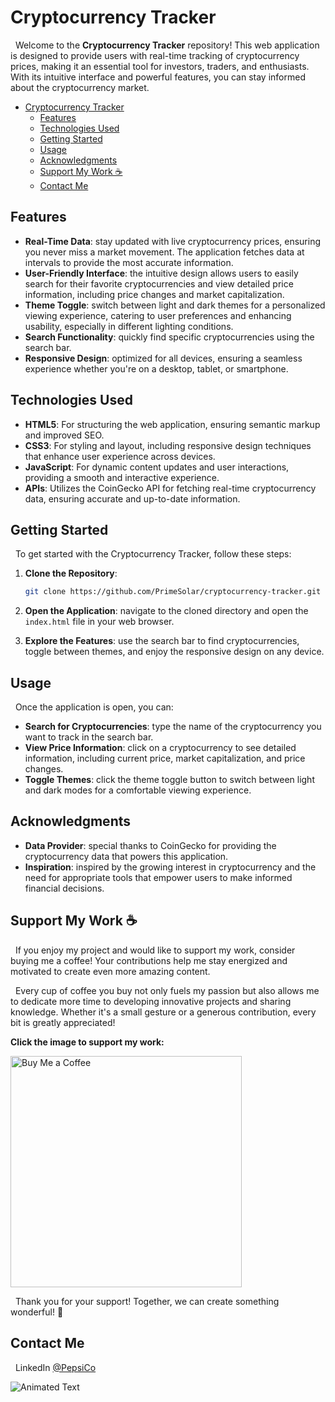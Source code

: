 # Cryptocurrency Tracker

&nbsp;&nbsp;Welcome to the **Cryptocurrency Tracker** repository! This web application is designed to provide users with real-time tracking of cryptocurrency prices, making it an essential tool for investors, traders, and enthusiasts. With its intuitive interface and powerful features, you can stay informed about the cryptocurrency market.

- [Cryptocurrency Tracker](#cryptocurrency-tracker)
  - [Features](#features)
  - [Technologies Used](#technologies-used)
  - [Getting Started](#getting-started)
  - [Usage](#usage)
  - [Acknowledgments](#acknowledgments)
  - [Support My Work ☕](#support-my-work-)
  - [Contact Me](#contact-me)

## Features

- **Real-Time Data**: stay updated with live cryptocurrency prices, ensuring you never miss a market movement. The application fetches data at intervals to provide the most accurate information.
- **User-Friendly Interface**: the intuitive design allows users to easily search for their favorite cryptocurrencies and view detailed price information, including price changes and market capitalization.
- **Theme Toggle**: switch between light and dark themes for a personalized viewing experience, catering to user preferences and enhancing usability, especially in different lighting conditions.
- **Search Functionality**: quickly find specific cryptocurrencies using the search bar.
- **Responsive Design**: optimized for all devices, ensuring a seamless experience whether you're on a desktop, tablet, or smartphone.

## Technologies Used

- **HTML5**: For structuring the web application, ensuring semantic markup and improved SEO.
- **CSS3**: For styling and layout, including responsive design techniques that enhance user experience across devices.
- **JavaScript**: For dynamic content updates and user interactions, providing a smooth and interactive experience.
- **APIs**: Utilizes the CoinGecko API for fetching real-time cryptocurrency data, ensuring accurate and up-to-date information.

## Getting Started

&nbsp;&nbsp;To get started with the Cryptocurrency Tracker, follow these steps:

1. **Clone the Repository**:

   ```bash
   git clone https://github.com/PrimeSolar/cryptocurrency-tracker.git
   ```

2. **Open the Application**: navigate to the cloned directory and open the `index.html` file in your web browser.

3. **Explore the Features**: use the search bar to find cryptocurrencies, toggle between themes, and enjoy the responsive design on any device.

## Usage

&nbsp;&nbsp;Once the application is open, you can:

- **Search for Cryptocurrencies**: type the name of the cryptocurrency you want to track in the search bar.
- **View Price Information**: click on a cryptocurrency to see detailed information, including current price, market capitalization, and price changes.
- **Toggle Themes**: click the theme toggle button to switch between light and dark modes for a comfortable viewing experience.

## Acknowledgments

- **Data Provider**: special thanks to CoinGecko for providing the cryptocurrency data that powers this application.
- **Inspiration**: inspired by the growing interest in cryptocurrency and the need for appropriate tools that empower users to make informed financial decisions.

## Support My Work ☕

&nbsp;&nbsp;If you enjoy my project and would like to support my work, consider buying me a coffee! Your contributions help me stay energized and motivated to create even more amazing content.

&nbsp;&nbsp;Every cup of coffee you buy not only fuels my passion but also allows me to dedicate more time to developing innovative projects and sharing knowledge. Whether it's a small gesture or a generous contribution, every bit is greatly appreciated!

**Click the image to support my work:**

<a href="https://buymeacoffee.com/cocacola">
    <img src="https://ucbcd975be5592f4047c73e2240d.previews.dropboxusercontent.com/p/thumb/ACtDcayZNHofPm-yeJBwwiol4Ybx3luMovpiHBHzmAul31IZrzHCqcT4hbJFkhQfRuZL8uzPEZWocj05_4-mmf8VpAW_glsNzKhbbUUxv-rYoQpr7Bx3yNYCbZzSMM-lKFFNf8C1OcrPMrhzH5VCGs-Y3IKjBVG7PR9gSo9GlCOHUDvlYNCBwT8uWN6uQ2qO1Jfo4Uep6O7aGeZrvOBWfrqRoTQXvJVR1RcpNMM5i5vI0HMT7y9bXNtDyn5myh7CJpFdI-4S4zCim_9Cn2ELRuL6B-g0OMFd7l9uIXThetoMztdP9PJ8Jtq5epNoO0CeHr_3CtxCBNpLy-8Mrv5OEmluNT9JyKlgHJ9GRwEV3ZAohQ/p.png" width="370" height="auto" alt="Buy Me a Coffee"/>
</a>

&nbsp;&nbsp;Thank you for your support! Together, we can create something wonderful! 💖

<a name="contact-me"></a>

## Contact Me

&nbsp;&nbsp;LinkedIn [@PepsiCo](https://www.linkedin.com/in/PepsiCo/)

![Animated Text](https://readme-typing-svg.demolab.com/?lines=Web+Developer;Internet+Sommelier;Passionate+Athlete;Caring+Environmentalist;Human)

